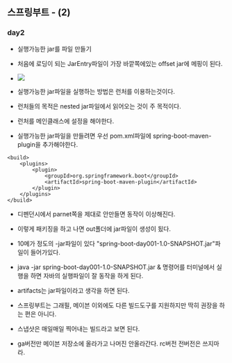 ## 스프링부트 - (2)

### day2

- 실행가능한 jar를 파일 만들기 
- 처음에 로딩이 되는 JarEntry파일이 가장 바깥쪽에있는 offset jar에 메핑이 된다.
- ![](/Users/jaeyeonkim/Desktop/springboot-day2-jar.png)

- 실행가능한 jar파일을 실행하는 방법은 런처를 이용하는것이다.
- 런처들의 목적은 nested jar파일에서 읽어오는 것이 주 목적이다.
- 런처를 메인클래스에 설정을 해야한다.
- 실행가능한 jar파일을 만들려면 우선 pom.xml파일에 spring-boot-maven-plugin을 추가해야한다.

```
<build>
	<plugins>
		<plugin>
			<groupId>org.springframework.boot</groupId>
			<artifactId>spring-boot-maven-plugin</artifactId>
		</plugin>
	</plugins>
</build>
```
- 디펜던시에서 parnet쪽을 제대로 안만들면 동작이 이상해진다. 
- 이렇게 패키징을 하고 나면 out폴더에 jar파일이 생성이 됬다.
- 10메가 정도의 -jar파일이 있다 "spring-boot-day001-1.0-SNAPSHOT.jar"파일이 들어가있다. 

- java -jar spring-boot-day001-1.0-SNAPSHOT.jar & 명령어를 터미널에서 실행을 하면 자바의 실행파일이 잘 동작을 하게 된다.
- artifacts는 jar파일이라고 생각을 하면 된다. 
- 스프링부트는 그래필, 메이븐 이외에도 다른 빌드도구를 지원하지만 딱히 권장을 하는 편은 아니다.
- 스냅샷은 매일매일 찍어내는 빌드라고 보면 된다.
-  ga버전만 메이븐 저장소에 올라가고 나머진 안올라간다. rc버전 전버전은 쓰지마라.
